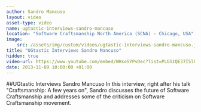 ```yaml
---
author: Sandro Mancuso
layout: video
asset-type: video
name: ugtastic-interviews-sandro-mancuso
location: "Software Craftsmanship North America (SCNA) - Chicago, USA"
image:
    src: /assets/img/custom/videos/ugtastic-interviews-sandro-mancuso.jpg
title: "UGtastic Interviews Sandro Mancuso"
hidden: true
video-url: https://www.youtube.com/embed/WHsoSYPvDec?list=PLGS1QE37I5lQX33-yrnNasV_dHRh2oSkx
date: 2013-11-09 10:00:00 +01:00
---
```


##UGtastic Interviews Sandro Mancuso
In this interview, right after his talk "Craftsmanship: A few years on", Sandro discusses the future of Software Craftsmanship and addresses some of the criticism on Software Craftsmanship movement.

